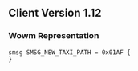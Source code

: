 ## Client Version 1.12

### Wowm Representation
```rust,ignore
smsg SMSG_NEW_TAXI_PATH = 0x01AF {
}

```
